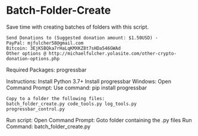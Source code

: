 # Batch-Folder-Create
Save time with creating batches of folders with this script.

    Send Donations to (Suggested donation amount: $1.50USD) -
    PayPal: mjfulcher58@gmail.com
    Bitcoin: 3EjKSBQka7rHaLqKMXKZ8t7sHDa546GWAd
    Other options @ http://michaelfulcher.yolasite.com/other-crypto-donation-options.php

Required Packages:
progressbar

Instructions:
Install Python 3.7+
Install progressbar
    Windows:
    Open Command Prompt:
    Use command:
        pip install progressbar
        
    Copy to a folder the following files:
    batch_folder_create.py code_tools.py log_tools.py progressbar_control.py
    
Run script:
    Open Command Prompt:
    Goto folder containing the .py files
    Run Command: batch_folder_create.py
